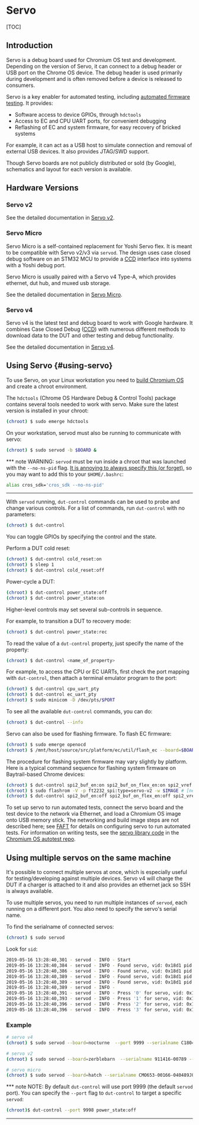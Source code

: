 # Servo

[TOC]

## Introduction

Servo is a debug board used for Chromium OS test and development. Depending on
the version of Servo, it can connect to a debug header or USB port on the
Chrome OS device. The debug header is used primarily during development and is
often removed before a device is released to consumers.

Servo is a key enabler for automated testing, including
[automated firmware testing][FAFT]. It provides:

*   Software access to device GPIOs, through `hdctools`
*   Access to EC and CPU UART ports, for convenient debugging
*   Reflashing of EC and system firmware, for easy recovery of bricked systems

For example, it can act as a USB host to simulate connection and removal of
external USB devices. It also provides JTAG/SWD support.

Though Servo boards are not publicly distributed or sold (by Google),
schematics and layout for each version is available.

## Hardware Versions

### Servo v2

See the detailed documentation in [Servo v2].

### Servo Micro

Servo Micro is a self-contained replacement for Yoshi Servo flex. It is meant
to be compatible with Servo v2/v3 via `servod`. The design uses case closed
debug software on an STM32 MCU to provide a [CCD] interface into systems with a
Yoshi debug port.

Servo Micro is usually paired with a Servo v4 Type-A, which provides ethernet,
dut hub, and muxed usb storage.

See the detailed documentation in [Servo Micro].

### Servo v4

Servo v4 is the latest test and debug board to work with Google hardware. It
combines Case Closed Debug ([CCD]) with numerous different methods to download
data to the DUT and other testing and debug functionality.

See the detailed documentation in [Servo v4].

## Using Servo {#using-servo}

To use Servo, on your Linux workstation you need to
[build Chromium OS][developer_guide] and create a chroot environment.

The `hdctools` (Chrome OS Hardware Debug & Control Tools) package contains
several tools needed to work with servo. Make sure the latest version is
installed in your chroot:

```bash
(chroot) $ sudo emerge hdctools
```

On your workstation, servod must also be running to communicate with servo:

```bash
(chroot) $ sudo servod -b $BOARD &
```
*** note
WARNING: `servod` must be run inside a chroot that was launched with the
`--no-ns-pid` flag. [It is annoying to always specify this (or
forget)][servod_no_nspid], so you may want to add this to your `$HOME/.bashrc`:

```bash
alias cros_sdk='cros_sdk --no-ns-pid'
```
***

With `servod` running, `dut-control` commands can be used to probe and change
various controls. For a list of commands, run `dut-control` with no parameters:

```bash
(chroot) $ dut-control
```

You can toggle GPIOs by specifying the control and the state.

Perform a DUT cold reset:

```bash
(chroot) $ dut-control cold_reset:on
(chroot) $ sleep 1
(chroot) $ dut-control cold_reset:off
```

Power-cycle a DUT:

```bash
(chroot) $ dut-control power_state:off
(chroot) $ dut-control power_state:on
```

Higher-level controls may set several sub-controls in sequence.

For example, to transition a DUT to recovery mode:

```bash
(chroot) $ dut-control power_state:rec
```

To read the value of a `dut-control` property, just specify the name of the
property:

```bash
(chroot) $ dut-control <name_of_property>
```

For example, to access the CPU or EC UARTs, first check the port mapping with
`dut-control`, then attach a terminal emulator program to the port:

```bash
(chroot) $ dut-control cpu_uart_pty
(chroot) $ dut-control ec_uart_pty
(chroot) $ sudo minicom -D /dev/pts/$PORT
```

To see all the available `dut-control` commands, you can do:

```bash
(chroot) $ dut-control --info
```

Servo can also be used for flashing firmware. To flash EC firmware:

```bash
(chroot) $ sudo emerge openocd
(chroot) $ /mnt/host/source/src/platform/ec/util/flash_ec --board=$BOARD --image=$IMAGE
```

The procedure for flashing system firmware may vary slightly by platform. Here
is a typical command sequence for flashing system firmware on Baytrail-based
Chrome devices:

```bash
(chroot) $ dut-control spi2_buf_en:on spi2_buf_on_flex_en:on spi2_vref:pp1800 cold_reset:on
(chroot) $ sudo flashrom -V -p ft2232_spi:type=servo-v2 -w $IMAGE # [need to change for each servo type]
(chroot) $ dut-control spi2_buf_en:off spi2_buf_on_flex_en:off spi2_vref:off cold_reset:off
```

To set up servo to run automated tests, connect the servo board and the test
device to the network via Ethernet, and load a Chromium OS image onto USB memory
stick. The networking and build image steps are not described here; see [FAFT]
for details on configuring servo to run automated tests. For information on
writing tests, see the [servo library code] in the [Chromium OS autotest repo].

## Using multiple servos on the same machine

It's possible to connect multiple servos at once, which is especially useful
for testing/developing against multiple devices. Servo v4 will charge the DUT
if a charger is attached to it and also provides an ethernet jack so SSH is
always available.

To use multiple servos, you need to run multiple instances of `servod`, each
running on a different port. You also need to specify the servo's serial name.

To find the serialname of connected servos:

```bash
(chroot) $ sudo servod
```

Look for `sid`:

```bash
2019-05-16 13:28:40,301 - servod - INFO - Start
2019-05-16 13:28:40,384 - servod - INFO - Found servo, vid: 0x18d1 pid: 0x5002 sid: 911416-00789
2019-05-16 13:28:40,386 - servod - INFO - Found servo, vid: 0x18d1 pid: 0x5002 sid: 911416-00927
2019-05-16 13:28:40,389 - servod - INFO - Found servo, vid: 0x18d1 pid: 0x5014 sid: 0601002A-922A4826
2019-05-16 13:28:40,389 - servod - INFO - Found servo, vid: 0x18d1 pid: 0x501b sid: C1804020116
2019-05-16 13:28:40,389 - servod - INFO -
2019-05-16 13:28:40,391 - servod - INFO - Press '0' for servo, vid: 0x18d1 pid: 0x5002 sid: 911416-00789
2019-05-16 13:28:40,393 - servod - INFO - Press '1' for servo, vid: 0x18d1 pid: 0x5002 sid: 911416-00927
2019-05-16 13:28:40,396 - servod - INFO - Press '2' for servo, vid: 0x18d1 pid: 0x5014 sid: 0601002A-922A4826
2019-05-16 13:28:40,396 - servod - INFO - Press '3' for servo, vid: 0x18d1 pid: 0x501b sid: C1804020116
```

### Example

```bash
# servo v4
(chroot) $ sudo servod --board=nocturne  --port 9999 --serialname C1804020116

# servo v2
(chroot) $ sudo servod --board=zerblebarn  --serialname 911416-00789 --port 9998

# servo micro
(chroot) $ sudo servod --board=hatch --serialname CMO653-00166-040489J03624 --port 9997
```

*** note
NOTE: By default `dut-control` will use port 9999 (the default `servod` port).
You can specify the `--port` flag to `dut-control` to target a specific
`servod`:

```bash
(chroot)$ dut-control --port 9998 power_state:off
```
***


[FAFT]: https://www.chromium.org/for-testers/faft
[FAFT setup image]: https://www.chromium.org/for-testers/faft/Servo2_with_labels.jpg
[developer_guide]: https://chromium.googlesource.com/chromiumos/docs/+/master/developer_guide.md
[servo library code]: https://chromium.googlesource.com/chromiumos/third_party/autotest/+/master/server/cros/servo/
[Chromium OS autotest repo]: https://chromium.googlesource.com/chromiumos/third_party/autotest
[Servo v2]: ./servo_v2.md
[Servo v4]: ./servo_v4.md
[Servo Micro]: ./servo_micro.md
[servod_no_nspid]: https://groups.google.com/a/google.com/d/msg/chromeos-chatty-firmware/mDexO8T1TyM/rFONCSifAAAJ
[CCD]: https://chromium.googlesource.com/chromiumos/platform/ec/+/refs/heads/master/docs/case_closed_debugging_cr50.md
